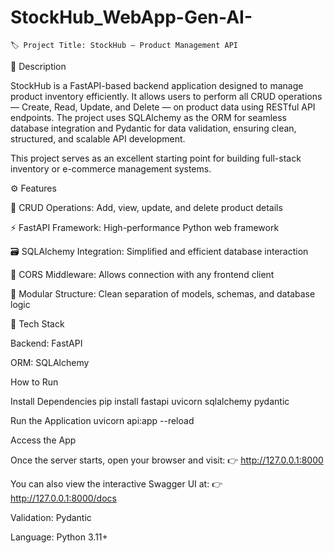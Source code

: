 # StockHub_WebApp-Gen-AI-
    🏷️ Project Title: StockHub – Product Management API
📖 Description

StockHub is a FastAPI-based backend application designed to manage product inventory efficiently.
It allows users to perform all CRUD operations — Create, Read, Update, and Delete — on product data using RESTful API endpoints.
The project uses SQLAlchemy as the ORM for seamless database integration and Pydantic for data validation, ensuring clean, structured, and scalable API development.

This project serves as an excellent starting point for building full-stack inventory or e-commerce management systems.

⚙️ Features

🧩 CRUD Operations: Add, view, update, and delete product details

⚡ FastAPI Framework: High-performance Python web framework

🗃️ SQLAlchemy Integration: Simplified and efficient database interaction

🔐 CORS Middleware: Allows connection with any frontend client

🧱 Modular Structure: Clean separation of models, schemas, and database logic

🧰 Tech Stack

Backend: FastAPI

ORM: SQLAlchemy

How to Run

Install Dependencies
pip install fastapi uvicorn sqlalchemy pydantic

 Run the Application
uvicorn api:app --reload

 Access the App

Once the server starts, open your browser and visit:
👉 http://127.0.0.1:8000

You can also view the interactive Swagger UI at:
👉 http://127.0.0.1:8000/docs

Validation: Pydantic

Language: Python 3.11+
